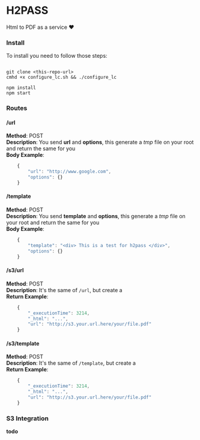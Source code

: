 # H2PASS
Html to PDF as a service :heart:  

### Install
To install you need to follow those steps:

```

git clone <this-repo-url>
cmhd +x configure_lc.sh && ./configure_lc

npm install
npm start

```

### Routes

#### /url
**Method**: POST  
**Description**: You send **url** and **options**, this generate a *tmp* file on your root and return the same for you  
**Body Example**:  
```js
    {
        "url": "http://www.google.com",
        "options": {}
    }
```  

#### /template
**Method**: POST  
**Description**: You send **template** and **options**, this generate a *tmp* file on your root and return the same for you  
**Body Example**:  
```js
    {
        "template": "<div> This is a test for h2pass </div>",
        "options": {}
    }
```

#### /s3/url
**Method**: POST  
**Description**: It's the same of `/url`, but create a   
**Return Example**:  
```js
    {
        "_executionTime": 3214,
        "_html": "...",
        "url": "http://s3.your.url.here/your/file.pdf"
    }
```

#### /s3/template
**Method**: POST  
**Description**: It's the same of `/template`, but create a   
**Return Example**:  
```js
    {
        "_executionTime": 3214,
        "_html": "...",
        "url": "http://s3.your.url.here/your/file.pdf"
    }
```

### S3 Integration
**todo**